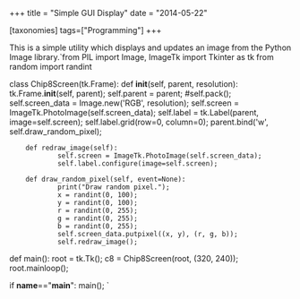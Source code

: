 +++
title = "Simple GUI Display"
date = "2014-05-22"

[taxonomies]
tags=["Programming"]
+++

This is a simple utility which displays and updates an image from the Python Image library.`from PIL import Image, ImageTk
import Tkinter as tk
from random import randint

class Chip8Screen(tk.Frame):
def **init**(self, parent, resolution):
tk.Frame.**init**(self, parent);
self.parent = parent;
#self.pack();
self.screen_data = Image.new('RGB', resolution);
self.screen = ImageTk.PhotoImage(self.screen_data);
self.label = tk.Label(parent, image=self.screen);
self.label.grid(row=0, column=0);
parent.bind('w', self.draw_random_pixel);

        def redraw_image(self):
                self.screen = ImageTk.PhotoImage(self.screen_data);
                self.label.configure(image=self.screen);

        def draw_random_pixel(self, event=None):
                print("Draw random pixel.");
                x = randint(0, 100);
                y = randint(0, 100);
                r = randint(0, 255);
                g = randint(0, 255);
                b = randint(0, 255);
                self.screen_data.putpixel((x, y), (r, g, b));
                self.redraw_image();

def main():
root = tk.Tk();
c8 = Chip8Screen(root, (320, 240));
root.mainloop();

if **name**=="**main**":
main();
`
